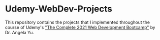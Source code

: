 # Udemy-WebDev-Projects

This repository contains the projects that I implemented throughout the course of Udemy's ["The Complete 2021 Web Development Bootcamp"](https://www.udemy.com/course/the-complete-web-development-bootcamp/) by Dr. Angela Yu.

